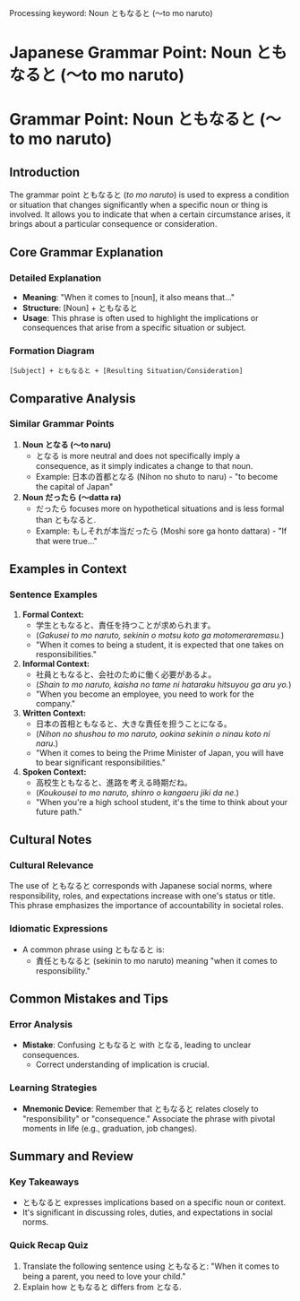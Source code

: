 Processing keyword: Noun ともなると (〜to mo naruto)
# Japanese Grammar Point: Noun ともなると (〜to mo naruto)
# Grammar Point: Noun ともなると (〜to mo naruto)
## Introduction
The grammar point ともなると (*to mo naruto*) is used to express a condition or situation that changes significantly when a specific noun or thing is involved. It allows you to indicate that when a certain circumstance arises, it brings about a particular consequence or consideration.
## Core Grammar Explanation
### Detailed Explanation
- **Meaning**: "When it comes to [noun], it also means that..."
- **Structure**: [Noun] + ともなると
- **Usage**: This phrase is often used to highlight the implications or consequences that arise from a specific situation or subject.
### Formation Diagram
```
[Subject] + ともなると + [Resulting Situation/Consideration]
```
## Comparative Analysis
### Similar Grammar Points
1. **Noun となる (〜to naru)**
   - となる is more neutral and does not specifically imply a consequence, as it simply indicates a change to that noun.
   - Example: 日本の首都となる (Nihon no shuto to naru) - "to become the capital of Japan"
2. **Noun だったら (〜datta ra)**
   - だったら focuses more on hypothetical situations and is less formal than ともなると.
   - Example: もしそれが本当だったら (Moshi sore ga honto dattara) - "If that were true..."
## Examples in Context
### Sentence Examples
1. **Formal Context:**
   - 学生ともなると、責任を持つことが求められます。
   - (*Gakusei to mo naruto, sekinin o motsu koto ga motomeraremasu.*)
   - "When it comes to being a student, it is expected that one takes on responsibilities."
2. **Informal Context:**
   - 社員ともなると、会社のために働く必要があるよ。
   - (*Shain to mo naruto, kaisha no tame ni hataraku hitsuyou ga aru yo.*)
   - "When you become an employee, you need to work for the company."
3. **Written Context:**
   - 日本の首相ともなると、大きな責任を担うことになる。
   - (*Nihon no shushou to mo naruto, ookina sekinin o ninau koto ni naru.*)
   - "When it comes to being the Prime Minister of Japan, you will have to bear significant responsibilities."
4. **Spoken Context:**
   - 高校生ともなると、進路を考える時期だね。
   - (*Koukousei to mo naruto, shinro o kangaeru jiki da ne.*)
   - "When you're a high school student, it's the time to think about your future path."
## Cultural Notes
### Cultural Relevance
The use of ともなると corresponds with Japanese social norms, where responsibility, roles, and expectations increase with one's status or title. This phrase emphasizes the importance of accountability in societal roles.
### Idiomatic Expressions
- A common phrase using ともなると is:
  - 責任ともなると (sekinin to mo naruto) meaning "when it comes to responsibility."
## Common Mistakes and Tips
### Error Analysis
- **Mistake**: Confusing ともなると with となる, leading to unclear consequences.
  - Correct understanding of implication is crucial.
  
### Learning Strategies
- **Mnemonic Device**: Remember that ともなると relates closely to "responsibility" or "consequence." Associate the phrase with pivotal moments in life (e.g., graduation, job changes).
## Summary and Review
### Key Takeaways
- ともなると expresses implications based on a specific noun or context.
- It's significant in discussing roles, duties, and expectations in social norms.
### Quick Recap Quiz
1. Translate the following sentence using ともなると: "When it comes to being a parent, you need to love your child."
2. Explain how ともなると differs from となる.
